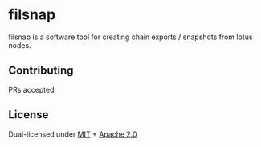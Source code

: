# filsnap

filsnap is a software tool for creating chain exports / snapshots from lotus nodes.

## Contributing

PRs accepted.

## License

Dual-licensed under [MIT](https://github.com/travisperson/filsnap/blob/master/LICENSE-MIT) + [Apache 2.0](https://github.com/travisperson/filsnap/blob/master/LICENSE-APACHE)
